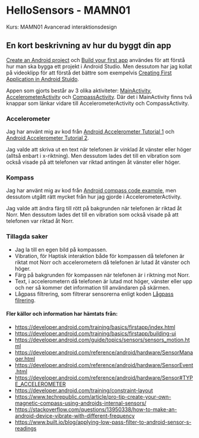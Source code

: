 # HelloSensors - MAMN01
Kurs: MAMN01 Avancerad interaktionsdesign 

## En kort beskrivning av hur du byggt din app

[Create an Android project](https://developer.android.com/training/basics/firstapp/creating-project) och [Build your first app](https://developer.android.com/training/basics/firstapp/index.html) användes för att förstå hur man ska bygga ett projekt i Android Studio. Men dessutom har jag kollat på videoklipp för att förstå det bättre som exempelvis [Creating First Application in Android Stuido](https://www.youtube.com/watch?v=p0ItPcqqXog). 

Appen som gjorts består av 3 olika aktiviteter: [MainActivity](https://github.com/AmandaMitic/HelloSensors/blob/master/app/src/main/java/com/example/hellosensors/MainActivity.java), [AccelerometerActivity](https://github.com/AmandaMitic/HelloSensors/blob/master/app/src/main/java/com/example/hellosensors/AccelerometerActivity.java) och [CompassActivity](https://github.com/AmandaMitic/HelloSensors/blob/master/app/src/main/java/com/example/hellosensors/CompassActivity.java). Där det i MainActivity finns två knappar som länkar vidare till AccelerometerActivity och CompassActivity. 

### Accelerometer
Jag har använt mig av kod från [Android Accelerometer Tutorial 1](https://www.youtube.com/watch?v=pkT7DU1Yo9Q) och [Android Accelerometer Tutorial 2](https://www.youtube.com/watch?v=Rda_5s4rObQ). 

Jag valde att skriva ut en text när telefonen är vinklad åt vänster eller höger (alltså enbart i x-riktning). Men dessutom lades det till en vibration som också visade på att telefonen var riktad antingen åt vänster eller höger. 

### Kompass
Jag har använt mig av kod från [Android compass code example](https://www.javacodegeeks.com/2013/09/android-compass-code-example.html), men dessutom utgått rätt mycket från hur jag gjorde i AccelerometerActivity. 

Jag valde att ändra färg till rött på bakgrunden när telefonen är riktad åt Norr. Men dessutom lades det till en vibration som också visade på att telefonen var riktad åt Norr. 

### Tillagda saker 
- Jag la till en egen bild på kompassen. 
- Vibration, för Haptisk interaktion både för kompassen då telefonen är riktat mot Norr och accelerometern då telefonen är lutad åt vänster och höger. 
- Färg på bakgrunden för kompassen när telefonen är i riktning mot Norr. 
- Text, i accelerometern då telefonen är lutad mot höger, vänster eller upp och ner så kommer det information till användaren på skärmen. 
- Lågpass filtrering, som filtrerar sensorerna enligt koden [Lågpass filrering](https://www.built.io/blog/applying-low-pass-filter-to-android-sensor-s-readings). 

#### Fler källor och information har hämtats från: 
 - https://developer.android.com/training/basics/firstapp/index.html
 - https://developer.android.com/training/basics/firstapp/building-ui
 - https://developer.android.com/guide/topics/sensors/sensors_motion.html
 - https://developer.android.com/reference/android/hardware/SensorManager.html
 - https://developer.android.com/reference/android/hardware/SensorEvent.html
 - https://developer.android.com/reference/android/hardware/Sensor#TYPE_ACCELEROMETER
 - https://developer.android.com/training/constraint-layout 
 - https://www.techrepublic.com/article/pro-tip-create-your-own-magnetic-compass-using-androids-internal-sensors/
 - https://stackoverflow.com/questions/13950338/how-to-make-an-android-device-vibrate-with-different-frequency  
 - https://www.built.io/blog/applying-low-pass-filter-to-android-sensor-s-readings
